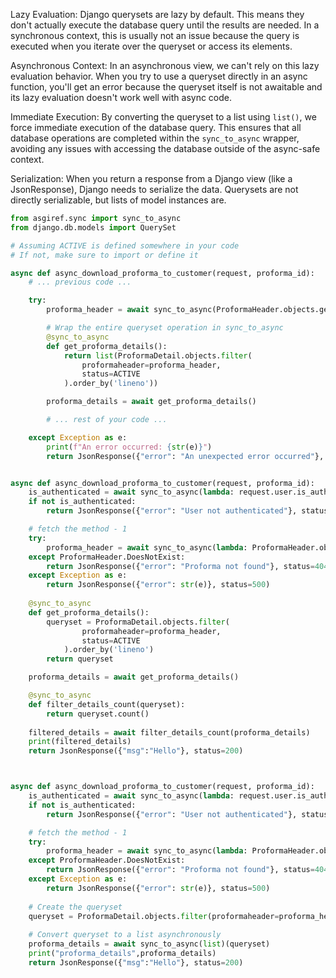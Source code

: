 Lazy Evaluation: Django querysets are lazy by default. This means they don't actually execute the database query until the results are needed. In a synchronous context, this is usually not an issue because the query is executed when you iterate over the queryset or access its elements.

Asynchronous Context: In an asynchronous view, we can't rely on this lazy evaluation behavior. When you try to use a queryset directly in an async function, you'll get an error because the queryset itself is not awaitable and its lazy evaluation doesn't work well with async code.

Immediate Execution: By converting the queryset to a list using `list()`, we force immediate execution of the database query. This ensures that all database operations are completed within the `sync_to_async` wrapper, avoiding any issues with accessing the database outside of the async-safe context.

Serialization: When you return a response from a Django view (like a JsonResponse), Django needs to serialize the data. Querysets are not directly serializable, but lists of model instances are.

```python
from asgiref.sync import sync_to_async
from django.db.models import QuerySet

# Assuming ACTIVE is defined somewhere in your code
# If not, make sure to import or define it

async def async_download_proforma_to_customer(request, proforma_id):
    # ... previous code ...

    try:
        proforma_header = await sync_to_async(ProformaHeader.objects.get)(id=proforma_id)

        # Wrap the entire queryset operation in sync_to_async
        @sync_to_async
        def get_proforma_details():
            return list(ProformaDetail.objects.filter(
                proformaheader=proforma_header,
                status=ACTIVE
            ).order_by('lineno'))

        proforma_details = await get_proforma_details()

        # ... rest of your code ...

    except Exception as e:
        print(f"An error occurred: {str(e)}")
        return JsonResponse({"error": "An unexpected error occurred"}, status=500)
```




```python

async def async_download_proforma_to_customer(request, proforma_id):
    is_authenticated = await sync_to_async(lambda: request.user.is_authenticated)()
    if not is_authenticated:
        return JsonResponse({"error": "User not authenticated"}, status=400)

    # fetch the method - 1    
    try:
        proforma_header = await sync_to_async(lambda: ProformaHeader.objects.get(id=proforma_id))()
    except ProformaHeader.DoesNotExist:
        return JsonResponse({"error": "Proforma not found"}, status=404)
    except Exception as e:
        return JsonResponse({"error": str(e)}, status=500)
    
    @sync_to_async
    def get_proforma_details():
        queryset = ProformaDetail.objects.filter(
                proformaheader=proforma_header,
                status=ACTIVE
            ).order_by('lineno')
        return queryset

    proforma_details = await get_proforma_details()

    @sync_to_async
    def filter_details_count(queryset):
        return queryset.count()
        
    filtered_details = await filter_details_count(proforma_details)
    print(filtered_details)
    return JsonResponse({"msg":"Hello"}, status=200)

```

```python


async def async_download_proforma_to_customer(request, proforma_id):
    is_authenticated = await sync_to_async(lambda: request.user.is_authenticated)()
    if not is_authenticated:
        return JsonResponse({"error": "User not authenticated"}, status=400)

    # fetch the method - 1    
    try:
        proforma_header = await sync_to_async(lambda: ProformaHeader.objects.get(id=proforma_id))()
    except ProformaHeader.DoesNotExist:
        return JsonResponse({"error": "Proforma not found"}, status=404)
    except Exception as e:
        return JsonResponse({"error": str(e)}, status=500)
    
    # Create the queryset
    queryset = ProformaDetail.objects.filter(proformaheader=proforma_header, status=ACTIVE).order_by('lineno')
    
    # Convert queryset to a list asynchronously
    proforma_details = await sync_to_async(list)(queryset)
    print("proforma_details",proforma_details) 
    return JsonResponse({"msg":"Hello"}, status=200)

```
